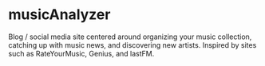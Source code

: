 # musicAnalyzer

Blog / social media site centered around organizing your music collection, catching up with music news, and discovering new artists. Inspired by sites such as RateYourMusic, Genius, and lastFM. 
